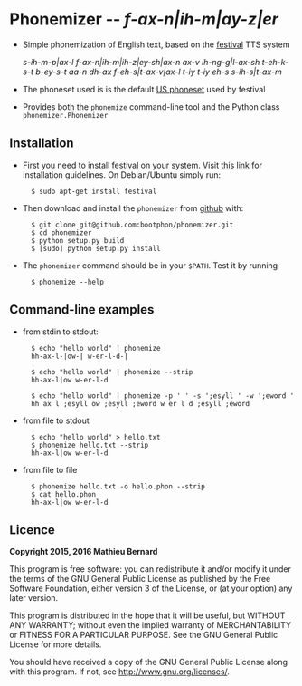 # Phonemizer -- *f-ax-n|ih-m|ay-z|er*

* Simple phonemization of English text, based on the
  [festival](http://www.cstr.ed.ac.uk/projects/festival) TTS system

    *s-ih-m-p|ax-l f-ax-n|ih-m|ih-z|ey-sh|ax-n ax-v ih-ng-g|l-ax-sh
    t-eh-k-s-t b-ey-s-t aa-n dh-ax f-eh-s|t-ax-v|ax-l t-iy t-iy eh-s
    s-ih-s|t-ax-m*

* The phoneset used is is the default
  [US phoneset](http://www.festvox.org/bsv/c4711.html) used by
  festival

* Provides both the `phonemize` command-line tool and the Python class
  `phonemizer.Phonemizer`

## Installation

* First you need to install
  [festival](http://www.cstr.ed.ac.uk/projects/festival) on your
  system. Visit
  [this link](http://www.festvox.org/docs/manual-2.4.0/festival_6.html#Installation)
  for installation guidelines. On Debian/Ubuntu simply run:

        $ sudo apt-get install festival

* Then download and install the `phonemizer` from
[github](https://github.com/bootphon/phonemizer) with:

        $ git clone git@github.com:bootphon/phonemizer.git
        $ cd phonemizer
        $ python setup.py build
        $ [sudo] python setup.py install

* The `phonemizer` command should be in your `$PATH`. Test it by
  running

        $ phonemize --help

## Command-line examples

* from stdin to stdout:

        $ echo "hello world" | phonemize
        hh-ax-l-|ow-| w-er-l-d-|

        $ echo "hello world" | phonemize --strip
        hh-ax-l|ow w-er-l-d

        $ echo "hello world" | phonemize -p ' ' -s ';esyll ' -w ';eword '
        hh ax l ;esyll ow ;esyll ;eword w er l d ;esyll ;eword

* from file to stdout

        $ echo "hello world" > hello.txt
        $ phonemize hello.txt --strip
        hh-ax-l|ow w-er-l-d

* from file to file

        $ phonemize hello.txt -o hello.phon --strip
        $ cat hello.phon
        hh-ax-l|ow w-er-l-d

## Licence

**Copyright 2015, 2016 Mathieu Bernard**

This program is free software: you can redistribute it and/or modify
it under the terms of the GNU General Public License as published by
the Free Software Foundation, either version 3 of the License, or
(at your option) any later version.

This program is distributed in the hope that it will be useful,
but WITHOUT ANY WARRANTY; without even the implied warranty of
MERCHANTABILITY or FITNESS FOR A PARTICULAR PURPOSE.  See the
GNU General Public License for more details.

You should have received a copy of the GNU General Public License
along with this program. If not, see <http://www.gnu.org/licenses/>.
